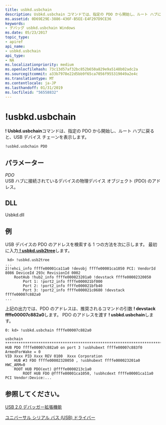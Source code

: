 ```yaml
---
title: usbkd.usbchain
description: Usbkd.usbchain コマンドでは、指定の PDO から開始し、ルート ハブに戻ると、USB デバイス チェーンが表示されます。
ms.assetid: 0D69E29E-3886-436F-B5EE-E4F297D9CE36
keywords:
- デバッグ usbkd.usbchain Windows
ms.date: 05/23/2017
topic_type:
- apiref
api_name:
- usbkd.usbchain
api_type:
- NA
ms.localizationpriority: medium
ms.openlocfilehash: 73c13d57af32bc852b650a829e9a5148b02adc2a
ms.sourcegitcommit: a33b7978e22d5bb9f65ca7056f955319049a2e4c
ms.translationtype: MT
ms.contentlocale: ja-JP
ms.lasthandoff: 01/31/2019
ms.locfileid: "56558832"
---
```

# <a name="usbkdusbchain"></a>!usbkd.usbchain


**! Usbkd.usbchain**コマンドは、指定の PDO から開始し、ルート ハブに戻ると、USB デバイス チェーンを表示します。

```dbgcmd
!usbkd.usbchain PDO
```

## <a name="span-idddkdevobjdbgspanspan-idddkdevobjdbgspanparameters"></a><span id="ddk__devobj_dbg"></span><span id="DDK__DEVOBJ_DBG"></span>パラメーター


<span id="_______PDO______"></span><span id="_______pdo______"></span> *PDO*   
USB ハブに接続されているデバイスの物理デバイス オブジェクト (PDO) のアドレス。

## <a name="span-iddllspanspan-iddllspandll"></a><span id="DLL"></span><span id="dll"></span>DLL


Usbkd.dll

<a name="examples"></a>例
--------

USB デバイスの PDO のアドレスを検索する 1 つの方法を次に示します。 最初に入力[ **! usbkd.usb2tree**](-usbkd-usb2tree.md)します。

```dbgcmd
 kd> !usbkd.usb2tree
...
2)!ehci_info ffffe00001ca11a0 !devobj ffffe00001ca1050 PCI: VendorId 8086 DeviceId 293c RevisionId 0002 
    RootHub !hub2_info ffffe000023201a0 !devstack ffffe00002320050
        Port 1: !port2_info ffffe000021bf000 
        Port 2: !port2_info ffffe000021bfb40 
        Port 3: !port2_info ffffe000021c0680 !devstack ffffe00007c882a0
...
```

上記の出力では、PDO のアドレスは、推奨されるコマンドの引数 **! devstack ffffe00007c882a0**します。 PDO のアドレスを渡す **! usbkd.usbchain**します。

```dbgcmd
0: kd> !usbkd.usbchain ffffe00007c882a0

usbchain
*****************************************************************************
HUB PDO ffffe00007c882a0 on port 3 !usbhubext ffffe00007c883f0 ArmedForWake = 0
VID Xxxx PID Xxxx REV 0100  Xxxx Corporation
    HUB #3 FDO ffffe00002320050 , !usbhubext ffffe000023201a0  HWC_ARM=0
    ROOT HUB PDO(ext) @ffffe0000213c1a0
        ROOT HUB FDO @ffffe00001ca1050, !usbhcdext ffffe00001ca11a0 PCI Vendor:Device:...
```

## <a name="span-idseealsospansee-also"></a><span id="see_also"></span>参照してください。


[USB 2.0 デバッガー拡張機能](usb-2-0-extensions.md)

[ユニバーサル シリアル バス (USB) ドライバー](https://go.microsoft.com/fwlink/p?LinkID=227351)

 

 






